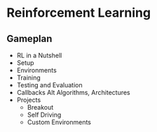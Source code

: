 # Reinforcement Learning

## Gameplan

* RL in a Nutshell
* Setup
* Environments
* Training
* Testing and Evaluation
* Callbacks Alt Algorithms, Architectures
* Projects
  * Breakout
  * Self Driving
  * Custom Environments
